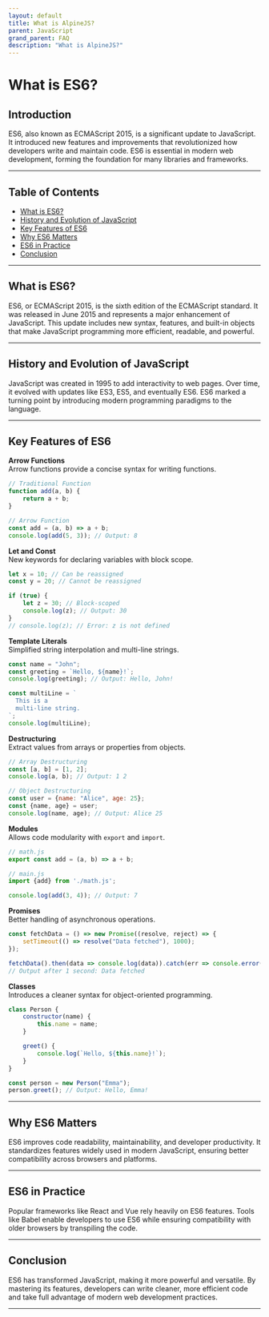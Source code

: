 ```yaml
---
layout: default
title: What is AlpineJS?
parent: JavaScript
grand_parent: FAQ
description: "What is AlpineJS?"
---
```


# What is ES6?

## **Introduction**

ES6, also known as ECMAScript 2015, is a significant update to JavaScript. It introduced new features and improvements
that revolutionized how developers write and maintain code. ES6 is essential in modern web development, forming the
foundation for many libraries and frameworks.

---

## **Table of Contents**

- [What is ES6?](#what-is-es6)
- [History and Evolution of JavaScript](#history-and-evolution-of-javascript)
- [Key Features of ES6](#key-features-of-es6)
- [Why ES6 Matters](#why-es6-matters)
- [ES6 in Practice](#es6-in-practice)
- [Conclusion](#conclusion)

---

## **What is ES6?**

ES6, or ECMAScript 2015, is the sixth edition of the ECMAScript standard. It was released in June 2015 and represents a
major enhancement of JavaScript. This update includes new syntax, features, and built-in objects that make JavaScript
programming more efficient, readable, and powerful.

---

## **History and Evolution of JavaScript**

JavaScript was created in 1995 to add interactivity to web pages. Over time, it evolved with updates like ES3, ES5, and
eventually ES6. ES6 marked a turning point by introducing modern programming paradigms to the language.

---

## **Key Features of ES6**

**Arrow Functions**  
Arrow functions provide a concise syntax for writing functions.

```javascript
// Traditional Function
function add(a, b) {
	return a + b;
}

// Arrow Function
const add = (a, b) => a + b;
console.log(add(5, 3)); // Output: 8
```

**Let and Const**  
New keywords for declaring variables with block scope.

```javascript
let x = 10; // Can be reassigned
const y = 20; // Cannot be reassigned

if (true) {
	let z = 30; // Block-scoped
	console.log(z); // Output: 30
}
// console.log(z); // Error: z is not defined
```

**Template Literals**  
Simplified string interpolation and multi-line strings.

```javascript
const name = "John";
const greeting = `Hello, ${name}!`;
console.log(greeting); // Output: Hello, John!

const multiLine = `
  This is a
  multi-line string.
`;
console.log(multiLine);
```

**Destructuring**  
Extract values from arrays or properties from objects.

```javascript
// Array Destructuring
const [a, b] = [1, 2];
console.log(a, b); // Output: 1 2

// Object Destructuring
const user = {name: "Alice", age: 25};
const {name, age} = user;
console.log(name, age); // Output: Alice 25
```

**Modules**  
Allows code modularity with `export` and `import`.

```javascript
// math.js
export const add = (a, b) => a + b;

// main.js
import {add} from './math.js';

console.log(add(3, 4)); // Output: 7
```

**Promises**  
Better handling of asynchronous operations.

```javascript
const fetchData = () => new Promise((resolve, reject) => {
	setTimeout(() => resolve("Data fetched"), 1000);
});

fetchData().then(data => console.log(data)).catch(err => console.error(err));
// Output after 1 second: Data fetched
```

**Classes**  
Introduces a cleaner syntax for object-oriented programming.

```javascript
class Person {
	constructor(name) {
		this.name = name;
	}

	greet() {
		console.log(`Hello, ${this.name}!`);
	}
}

const person = new Person("Emma");
person.greet(); // Output: Hello, Emma!
```

---

## **Why ES6 Matters**

ES6 improves code readability, maintainability, and developer productivity. It standardizes features widely used in
modern JavaScript, ensuring better compatibility across browsers and platforms.

---

## **ES6 in Practice**

Popular frameworks like React and Vue rely heavily on ES6 features. Tools like Babel enable developers to use ES6 while
ensuring compatibility with older browsers by transpiling the code.

---

## **Conclusion**

ES6 has transformed JavaScript, making it more powerful and versatile. By mastering its features, developers can write
cleaner, more efficient code and take full advantage of modern web development practices.

---